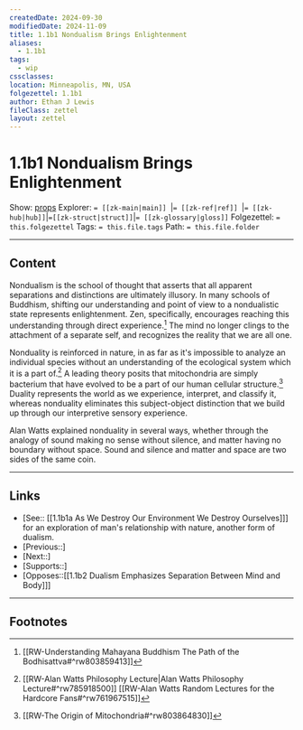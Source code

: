 ```yaml
---
createdDate: 2024-09-30
modifiedDate: 2024-11-09
title: 1.1b1 Nondualism Brings Enlightenment
aliases:
  - 1.1b1
tags:
  - wip
cssclasses: 
location: Minneapolis, MN, USA
folgezettel: 1.1b1
author: Ethan J Lewis
fileClass: zettel
layout: zettel
---
```


# 1.1b1 Nondualism Brings Enlightenment

Show: [props](obsidian://adv-uri?vault=ejl-zk&commandid=properties%3Aopen-local)
Explorer: `= [[zk-main|main]] `|`= [[zk-ref|ref]] `|`= [[zk-hub|hub]]`|`=[[zk-struct|struct]]`|`= [[zk-glossary|gloss]]`
Folgezettel: `= this.folgezettel` 
Tags: `= this.file.tags`
Path: `= this.file.folder`
- - -

## Content

Nondualism is the school of thought that asserts that all apparent separations and distinctions are ultimately illusory. In many schools of Buddhism, shifting our understanding and point of view to a nondualistic state represents enlightenment. Zen, specifically, encourages reaching this understanding through direct experience.[^1] The mind no longer clings to the attachment of a separate self, and recognizes the reality that we are all one.

Nonduality is reinforced in nature, in as far as it's impossible to analyze an individual species without an understanding of the ecological system which it is a part of.[^2]  A leading theory posits that mitochondria are simply bacterium that have evolved to be a part of our human cellular structure.[^3] Duality represents the world as we experience, interpret, and classify it, whereas nonduality eliminates this subject-object distinction that we build up through our interpretive sensory experience. 

Alan Watts explained nonduality in several ways, whether through the analogy of sound making no sense without silence, and matter having no boundary without space. Sound and silence and matter and space are two sides of the same coin.
- - -

## Links

- [See:: [[1.1b1a As We Destroy Our Environment We Destroy Ourselves]]] for an exploration of man's relationship with nature, another form of dualism.
- [Previous::]
- [Next::]
- [Supports::]
- [Opposes::[[1.1b2 Dualism Emphasizes Separation Between Mind and Body]]]
- - -

## Footnotes

[^1]: [[RW-Understanding Mahayana Buddhism The Path of the Bodhisattva#^rw803859413]]
[^2]: [[RW-Alan Watts Philosophy Lecture|Alan Watts Philosophy Lecture#^rw785918500]] [[RW-Alan Watts Random Lectures for the Hardcore Fans#^rw761967515]]
[^3]: [[RW-The Origin of Mitochondria#^rw803864830]]